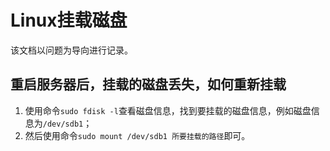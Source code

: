 # Linux挂载磁盘
该文档以问题为导向进行记录。

## 重启服务器后，挂载的磁盘丢失，如何重新挂载
1. 使用命令`sudo fdisk -l`查看磁盘信息，找到要挂载的磁盘信息，例如磁盘信息为`/dev/sdb1`；
2. 然后使用命令`sudo mount /dev/sdb1 所要挂载的路径`即可。